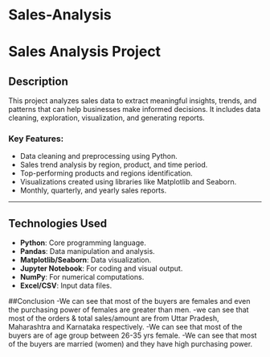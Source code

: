 # Sales-Analysis

# Sales Analysis Project

## Description
This project analyzes sales data to extract meaningful insights, trends, and patterns that can help businesses make informed decisions. It includes data cleaning, exploration, visualization, and generating reports.

### Key Features:
- Data cleaning and preprocessing using Python.
- Sales trend analysis by region, product, and time period.
- Top-performing products and regions identification.
- Visualizations created using libraries like Matplotlib and Seaborn.
- Monthly, quarterly, and yearly sales reports.

---

## Technologies Used
- **Python**: Core programming language.
- **Pandas**: Data manipulation and analysis.
- **Matplotlib/Seaborn**: Data visualization.
- **Jupyter Notebook**: For coding and visual output.
- **NumPy**: For numerical computations.
- **Excel/CSV**: Input data files.

##Conclusion
-We can see that most of the buyers are females and even the purchasing power of females are greater than men.
-we can see that most of the orders & total sales/amount are from Uttar Pradesh, Maharashtra and Karnataka respectively.
-We can see that most of the buyers are of age group between 26-35 yrs female.
-We can see that most of the buyers are married (women) and they have high purchasing power.
